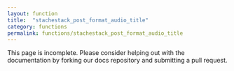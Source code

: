```yaml
---
layout: function
title:  "stachestack_post_format_audio_title"
category: functions
permalink: functions/stachestack_post_format_audio_title
---
```


This page is incomplete. Please consider helping out with the documentation by forking our docs repository and submitting a pull request.